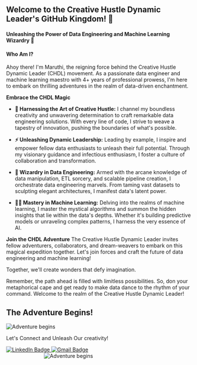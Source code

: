 ## Welcome to the Creative Hustle Dynamic Leader's GitHub Kingdom! 👋 

#### Unleashing the Power of Data Engineering and Machine Learning Wizardry 🚀

#### Who Am I?
Ahoy there! I'm Maruthi, the reigning force behind the Creative Hustle Dynamic Leader (CHDL) movement. As a passionate data engineer and machine learning maestro with 4+ years of professional prowess, I'm here to embark on thrilling adventures in the realm of data-driven enchantment.

**Embrace the CHDL Magic**

- **🎩 Harnessing the Art of Creative Hustle:** I channel my boundless creativity and unwavering determination to craft remarkable data engineering solutions. With every line of code, I strive to weave a tapestry of innovation, pushing the boundaries of what's possible.

- **⚡️ Unleashing Dynamic Leadership:** Leading by example, I inspire and empower fellow data enthusiasts to unleash their full potential. Through my visionary guidance and infectious enthusiasm, I foster a culture of collaboration and transformation.

- **🌌 Wizardry in Data Engineering:** Armed with the arcane knowledge of data manipulation, ETL sorcery, and scalable pipeline creation, I orchestrate data engineering marvels. From taming vast datasets to sculpting elegant architectures, I manifest data's latent power.

- **🧙‍♂️ Mastery in Machine Learning:** Delving into the realms of machine learning, I master the mystical algorithms and summon the hidden insights that lie within the data's depths. Whether it's building predictive models or unraveling complex patterns, I harness the very essence of AI.

**Join the CHDL Adventure**
The Creative Hustle Dynamic Leader invites fellow adventurers, collaborators, and dream-weavers to embark on this magical expedition together. Let's join forces and craft the future of data engineering and machine learning!

Together, we'll create wonders that defy imagination.

Remember, the path ahead is filled with limitless possibilities. So, don your metaphorical cape and get ready to make data dance to the rhythm of your command. Welcome to the realm of the Creative Hustle Dynamic Leader!

<div class="adventure-container">
  <h2 class="adventure-heading">The Adventure Begins!</h2>
  <img src="https://thumbs.gfycat.com/FalseNiftyIndusriverdolphin-max-1mb.gif" alt="Adventure begins" class="adventure-gif">
</div>

Let's Connect and Unleash Our creativity!
<div id="badges">
  <a href="https://www.linkedin.com/in/maruthisai/" class="badge">
    <img src="https://img.shields.io/badge/LinkedIn-blue?style=for-the-badge&logo=linkedin&logoColor=white" alt="LinkedIn Badge"/>
  </a>
  <a href="mailto:chadalapakam@gmail.com" class="badge">
    <img src="https://img.shields.io/badge/Gmail-red?style=for-the-badge&logo=gmail&logoColor=white" alt="Gmail Badge"/>
  </a>
</div>

  <img src="harry_potter.gif" alt="Adventure begins" style="max-width: 300px; display: block; margin: 0 auto;">
</div>

<img src="https://komarev.com/ghpvc/?username=chdl17&style=flat-square&color=blue" alt=""/>
